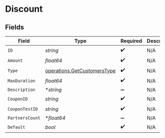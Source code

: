 # Discount


## Fields

| Field                                                                      | Type                                                                       | Required                                                                   | Description                                                                |
| -------------------------------------------------------------------------- | -------------------------------------------------------------------------- | -------------------------------------------------------------------------- | -------------------------------------------------------------------------- |
| `ID`                                                                       | *string*                                                                   | :heavy_check_mark:                                                         | N/A                                                                        |
| `Amount`                                                                   | *float64*                                                                  | :heavy_check_mark:                                                         | N/A                                                                        |
| `Type`                                                                     | [operations.GetCustomersType](../../models/operations/getcustomerstype.md) | :heavy_check_mark:                                                         | N/A                                                                        |
| `MaxDuration`                                                              | *float64*                                                                  | :heavy_check_mark:                                                         | N/A                                                                        |
| `Description`                                                              | **string*                                                                  | :heavy_minus_sign:                                                         | N/A                                                                        |
| `CouponID`                                                                 | *string*                                                                   | :heavy_check_mark:                                                         | N/A                                                                        |
| `CouponTestID`                                                             | *string*                                                                   | :heavy_check_mark:                                                         | N/A                                                                        |
| `PartnersCount`                                                            | **float64*                                                                 | :heavy_minus_sign:                                                         | N/A                                                                        |
| `Default`                                                                  | *bool*                                                                     | :heavy_check_mark:                                                         | N/A                                                                        |